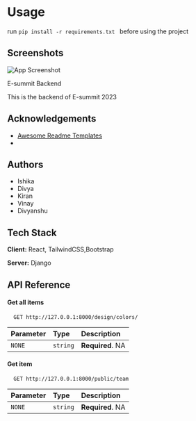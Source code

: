 

# Usage
run ```pip install -r requirements.txt ``` before using the project

## Screenshots

![App Screenshot](https://via.placeholder.com/468x300?text=App+Screenshot+Here)

E-summit Backend

This is the backend of E-summit 2023


## Acknowledgements

- [Awesome Readme Templates](https://awesomeopensource.com/project/elangosundar/awesome-README-templates)
-

## Authors

- Ishika
- Divya
- Kiran
- Vinay
- Divyanshu

## Tech Stack

**Client:** React, TailwindCSS,Bootstrap

**Server:** Django


## API Reference

#### Get all items

```http
  GET http://127.0.0.1:8000/design/colors/
```

| Parameter | Type     | Description                |
| :-------- | :------- | :------------------------- |
| `NONE` | `string` | **Required**. NA |

#### Get item

```http
  GET http://127.0.0.1:8000/public/team
```

| Parameter | Type     | Description                       |
| :-------- | :------- | :-------------------------------- |
| `NONE`      | `string` | **Required**. NA |

